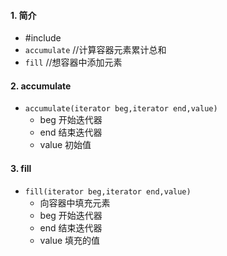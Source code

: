 <!--
 * @Author: 15868707168@163.com 15868707168@163.com
 * @Date: 2023-03-31 16:51:51
 * @LastEditors: 15868707168@163.com 15868707168@163.com
 * @LastEditTime: 2023-03-31 16:57:53
 * @FilePath: \CPlusPlusLessons\STL\算法\6.重用算术生成算法.md
 * @Description: 这是默认设置,请设置`customMade`, 打开koroFileHeader查看配置 进行设置: https://github.com/OBKoro1/koro1FileHeader/wiki/%E9%85%8D%E7%BD%AE
-->
#### 1. 简介
+ #include <numeric>
+ `accumulate` //计算容器元素累计总和
+ `fill` //想容器中添加元素
  
#### 2. accumulate
+ `accumulate(iterator beg,iterator end,value)`
    + beg 开始迭代器
    + end 结束迭代器
    + value 初始值

#### 3. fill
+ `fill(iterator beg,iterator end,value)`
  + 向容器中填充元素
  + beg 开始迭代器
  + end 结束迭代器
  + value 填充的值